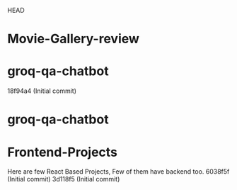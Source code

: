 HEAD
# Movie-Gallery-review
# groq-qa-chatbot
18f94a4 (Initial commit)

# groq-qa-chatbot

# Frontend-Projects
Here are few React Based Projects, Few of them have backend too.
6038f5f (Initial commit)
3d118f5 (Initial commit)
